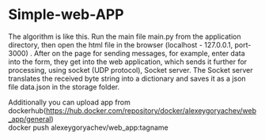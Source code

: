 # Simple-web-APP  
The algorithm is like this. 
Run the main file main.py from the application directory, then open the html file in the browser (localhost - 127.0.0.1, port-3000) . 
After on the page for sending messages, for example, enter data into the form, they get into the web application, which sends it further for processing, using socket (UDP protocol), Socket server. The Socket server translates the received byte string into a dictionary and saves it as a json file data.json in the storage folder.

Additionally you can upload app from dockerhub(https://hub.docker.com/repository/docker/alexeygoryachev/web_app/general)  
docker push alexeygoryachev/web_app:tagname
